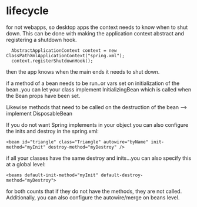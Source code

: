 # lifecycle

for not webapps, so desktop apps the context needs to know when to shut down. This can be done with making the application context abstract and registering a shutdown hook. 

```
  AbstractApplicationContext context = new ClassPathXmlApplicationContext("spring.xml");
  context.registerShutdownHook();
```

then the app knows when the main ends it needs to shut down.

if a method of a bean needs to be run..or vars set on initialization of the bean..you can let your class implement InitializingBean which is called when the Bean props have been set.

Likewise methods that need to be called on the destruction of the bean --> implement DisposableBean
 
If you do not want Spring implements in your object you can also configure the inits and destroy in the spring.xml:


```
<bean id="triangle" class="Triangle" autowire="byName" init-method="myInit" destroy-method="myDestroy" />
```

if all your classes have the same destroy and inits...you can also specify this at a global level:
```
<beans default-init-method="myInit" default-destroy-method="myDestroy">
```

for both counts that if they do not have the methods, they are not called.
Additionally, you can also configure the autowire/merge on beans level.
